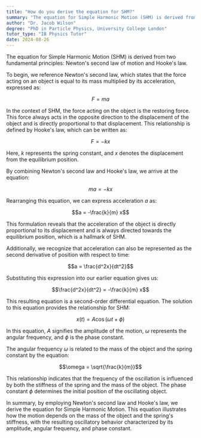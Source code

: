 ```yaml
---
title: "How do you derive the equation for SHM?"
summary: "The equation for Simple Harmonic Motion (SHM) is derived from Newton's second law of motion and Hooke's law."
author: "Dr. Jacob Wilson"
degree: "PhD in Particle Physics, University College London"
tutor_type: "IB Physics Tutor"
date: 2024-08-26
---
```


The equation for Simple Harmonic Motion (SHM) is derived from two fundamental principles: Newton's second law of motion and Hooke's law.

To begin, we reference Newton's second law, which states that the force acting on an object is equal to its mass multiplied by its acceleration, expressed as:

$$F = ma$$

In the context of SHM, the force acting on the object is the restoring force. This force always acts in the opposite direction to the displacement of the object and is directly proportional to that displacement. This relationship is defined by Hooke's law, which can be written as:

$$F = -kx$$

Here, $k$ represents the spring constant, and $x$ denotes the displacement from the equilibrium position.

By combining Newton's second law and Hooke's law, we arrive at the equation:

$$ma = -kx$$

Rearranging this equation, we can express acceleration $a$ as:

$$a = -\frac{k}{m} x$$

This formulation reveals that the acceleration of the object is directly proportional to its displacement and is always directed towards the equilibrium position, which is a hallmark of SHM.

Additionally, we recognize that acceleration can also be represented as the second derivative of position with respect to time:

$$a = \frac{d^2x}{dt^2}$$

Substituting this expression into our earlier equation gives us:

$$\frac{d^2x}{dt^2} = -\frac{k}{m} x$$

This resulting equation is a second-order differential equation. The solution to this equation provides the relationship for SHM:

$$x(t) = A \cos(\omega t + \phi)$$

In this equation, $A$ signifies the amplitude of the motion, $\omega$ represents the angular frequency, and $\phi$ is the phase constant.

The angular frequency $\omega$ is related to the mass of the object and the spring constant by the equation:

$$\omega = \sqrt{\frac{k}{m}}$$

This relationship indicates that the frequency of the oscillation is influenced by both the stiffness of the spring and the mass of the object. The phase constant $\phi$ determines the initial position of the oscillating object.

In summary, by employing Newton's second law and Hooke's law, we derive the equation for Simple Harmonic Motion. This equation illustrates how the motion depends on the mass of the object and the spring's stiffness, with the resulting oscillatory behavior characterized by its amplitude, angular frequency, and phase constant.
    